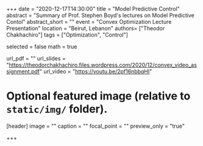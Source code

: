 +++
date = "2020-12-17T14:30:00"
title = "Model Predictive Control"
abstract = "Summary of Prof. Stephen Boyd's lectures on Model Predictive Contol"
abstract_short = ""
event = "Convex Optimization Lecture Presentation"
location = "Beirut, Lebanon"
authors= ["Theodor Chakhachiro"]
tags = ["Optimization", "Control"]

selected = false
math = true

url_pdf = ""
url_slides = "https://theodorchakhachiro.files.wordpress.com/2020/12/convex_video_assignment.pdf"
url_video = "https://youtu.be/2pf16nbbqHI"

# Optional featured image (relative to `static/img/` folder).
[header]
image = ""
caption = ""
focal_point = ""
preview_only = "true"

+++